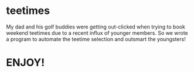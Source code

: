 # teetimes
My dad and his golf buddies were getting out-clicked when trying to book weekend teetimes due to a recent influx of younger members. So we wrote a program to automate the teetime selection and outsmart the youngsters!
# ENJOY!
